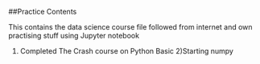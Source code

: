 ##Practice Contents

This contains the data science course file followed from internet and own practising stuff using Jupyter notebook

1) Completed The Crash course on Python Basic
2)Starting numpy
